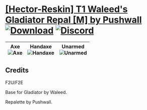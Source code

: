 # [\[Hector-Reskin\] T1 Waleed's Gladiator Repal \[M\] by Pushwall](https://github.com/Klokinator/FE-Repo/tree/main/Battle%20Animations/Infantry%20-%20(Axe)%20Brigs,%20Pirates,%20Zerkers/%5BHector-Reskin%5D%20T1%20Waleed's%20Gladiator%20Repal%20%5BM%5D%20by%20Pushwall) [![Download](https://img.shields.io/badge/Download--red?style=social&logo=github)](https://minhaskamal.github.io/DownGit/#/home?url=https://github.com/Klokinator/FE-Repo/tree/main/Battle%20Animations/Infantry%20-%20(Axe)%20Brigs,%20Pirates,%20Zerkers/%5BHector-Reskin%5D%20T1%20Waleed's%20Gladiator%20Repal%20%5BM%5D%20by%20Pushwall) [![Discord](https://img.shields.io/badge/Discord--blue?style=social&logo=discord)](https://discord.gg/C7VNGnyTPA)

| <b>Axe</b><br/><img alt="Axe" src="https://raw.githubusercontent.com/Klokinator/FE-Repo/main/Battle%20Animations/Infantry%20-%20(Axe)%20Brigs,%20Pirates,%20Zerkers/%5BHector-Reskin%5D%20T1%20Waleed's%20Gladiator%20Repal%20%5BM%5D%20by%20Pushwall/3.%20Axe/Axe.gif"/> | <b>Handaxe</b><br/><img alt="Handaxe" src="https://raw.githubusercontent.com/Klokinator/FE-Repo/main/Battle%20Animations/Infantry%20-%20(Axe)%20Brigs,%20Pirates,%20Zerkers/%5BHector-Reskin%5D%20T1%20Waleed's%20Gladiator%20Repal%20%5BM%5D%20by%20Pushwall/4.%20Handaxe/Handaxe.gif"/> | <b>Unarmed</b><br/><img alt="Unarmed" src="https://raw.githubusercontent.com/Klokinator/FE-Repo/main/Battle%20Animations/Infantry%20-%20(Axe)%20Brigs,%20Pirates,%20Zerkers/%5BHector-Reskin%5D%20T1%20Waleed's%20Gladiator%20Repal%20%5BM%5D%20by%20Pushwall/8.%20Unarmed/Unarmed.gif"/> |
| :---: | :---: | :---: |

## Credits

F2U/F2E

Base for Gladiator by Waleed.

Repalette by Pushwall.

